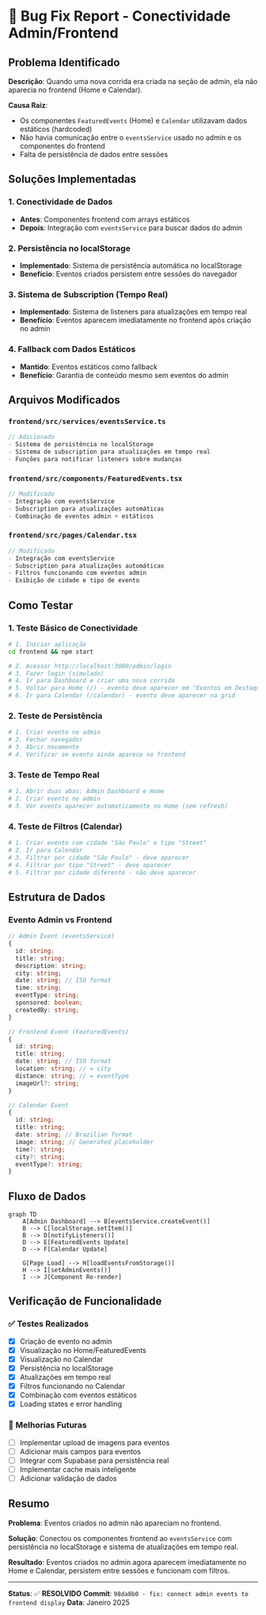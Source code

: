 # 🐛 Bug Fix Report - Conectividade Admin/Frontend

## Problema Identificado

**Descrição**: Quando uma nova corrida era criada na seção de admin, ela não aparecia no frontend (Home e Calendar).

**Causa Raiz**:

- Os componentes `FeaturedEvents` (Home) e `Calendar` utilizavam dados estáticos (hardcoded)
- Não havia comunicação entre o `eventsService` usado no admin e os componentes do frontend
- Falta de persistência de dados entre sessões

## Soluções Implementadas

### 1. Conectividade de Dados

- **Antes**: Componentes frontend com arrays estáticos
- **Depois**: Integração com `eventsService` para buscar dados do admin

### 2. Persistência no localStorage

- **Implementado**: Sistema de persistência automática no localStorage
- **Benefício**: Eventos criados persistem entre sessões do navegador

### 3. Sistema de Subscription (Tempo Real)

- **Implementado**: Sistema de listeners para atualizações em tempo real
- **Benefício**: Eventos aparecem imediatamente no frontend após criação no admin

### 4. Fallback com Dados Estáticos

- **Mantido**: Eventos estáticos como fallback
- **Benefício**: Garantia de conteúdo mesmo sem eventos do admin

## Arquivos Modificados

### `frontend/src/services/eventsService.ts`

```typescript
// Adicionado
- Sistema de persistência no localStorage
- Sistema de subscription para atualizações em tempo real
- Funções para notificar listeners sobre mudanças
```

### `frontend/src/components/FeaturedEvents.tsx`

```typescript
// Modificado
- Integração com eventsService
- Subscription para atualizações automáticas
- Combinação de eventos admin + estáticos
```

### `frontend/src/pages/Calendar.tsx`

```typescript
// Modificado
- Integração com eventsService
- Subscription para atualizações automáticas
- Filtros funcionando com eventos admin
- Exibição de cidade e tipo de evento
```

## Como Testar

### 1. Teste Básico de Conectividade

```bash
# 1. Iniciar aplicação
cd frontend && npm start

# 2. Acessar http://localhost:3000/admin/login
# 3. Fazer login (simulado)
# 4. Ir para Dashboard e criar uma nova corrida
# 5. Voltar para Home (/) - evento deve aparecer em "Eventos em Destaque"
# 6. Ir para Calendar (/calendar) - evento deve aparecer na grid
```

### 2. Teste de Persistência

```bash
# 1. Criar evento no admin
# 2. Fechar navegador
# 3. Abrir novamente
# 4. Verificar se evento ainda aparece no frontend
```

### 3. Teste de Tempo Real

```bash
# 1. Abrir duas abas: Admin Dashboard e Home
# 2. Criar evento no admin
# 3. Ver evento aparecer automaticamente no Home (sem refresh)
```

### 4. Teste de Filtros (Calendar)

```bash
# 1. Criar evento com cidade "São Paulo" e tipo "Street"
# 2. Ir para Calendar
# 3. Filtrar por cidade "São Paulo" - deve aparecer
# 4. Filtrar por tipo "Street" - deve aparecer
# 5. Filtrar por cidade diferente - não deve aparecer
```

## Estrutura de Dados

### Evento Admin vs Frontend

```typescript
// Admin Event (eventsService)
{
  id: string;
  title: string;
  description: string;
  city: string;
  date: string; // ISO format
  time: string;
  eventType: string;
  sponsored: boolean;
  createdBy: string;
}

// Frontend Event (FeaturedEvents)
{
  id: string;
  title: string;
  date: string; // ISO format
  location: string; // = city
  distance: string; // = eventType
  imageUrl?: string;
}

// Calendar Event
{
  id: string;
  title: string;
  date: string; // Brazilian format
  image: string; // Generated placeholder
  time?: string;
  city?: string;
  eventType?: string;
}
```

## Fluxo de Dados

```mermaid
graph TD
    A[Admin Dashboard] --> B[eventsService.createEvent()]
    B --> C[localStorage.setItem()]
    B --> D[notifyListeners()]
    D --> E[FeaturedEvents Update]
    D --> F[Calendar Update]

    G[Page Load] --> H[loadEventsFromStorage()]
    H --> I[setAdminEvents()]
    I --> J[Component Re-render]
```

## Verificação de Funcionalidade

### ✅ Testes Realizados

- [x] Criação de evento no admin
- [x] Visualização no Home/FeaturedEvents
- [x] Visualização no Calendar
- [x] Persistência no localStorage
- [x] Atualizações em tempo real
- [x] Filtros funcionando no Calendar
- [x] Combinação com eventos estáticos
- [x] Loading states e error handling

### 🔄 Melhorias Futuras

- [ ] Implementar upload de imagens para eventos
- [ ] Adicionar mais campos para eventos
- [ ] Integrar com Supabase para persistência real
- [ ] Implementar cache mais inteligente
- [ ] Adicionar validação de dados

## Resumo

**Problema**: Eventos criados no admin não apareciam no frontend.

**Solução**: Conectou os componentes frontend ao `eventsService` com persistência no localStorage e sistema de atualizações em tempo real.

**Resultado**: Eventos criados no admin agora aparecem imediatamente no Home e Calendar, persistem entre sessões e funcionam com filtros.

---

**Status**: ✅ **RESOLVIDO**
**Commit**: `98da8b0 - fix: connect admin events to frontend display`
**Data**: Janeiro 2025
